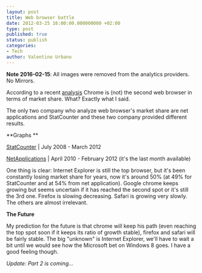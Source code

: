 ```yaml
---
layout: post
title: Web browser battle
date: 2012-03-25 16:00:00.000000000 +02:00
type: post
published: true
status: publish
categories:
- Tech
author: Valentino Urbano 
---
```


**Note 2016-02-15**: All images were removed from the analytics providers. No Mirrors.

According to a recent [analysis][0] Chrome is (not) the second web browser in terms of market share. What? Exactly what I said.

The only two company who analyze web browser's market share are net applications and StatCounter and these two company provided different results.

**Graphs **

[StatCounter][1] | July 2008 - March 2012

[NetApplications][3] | April 2010 - February 2012 (it's the last month available)

One thing is clear: Internet Explorer is still the top browser, but it's been constantly losing market share for years, now it's around 50% (at 49% for StatCounter and at 54% from net application). Google chrome keeps growing but seems uncertain if it has reached the second spot or it's still the 3rd one. Firefox is slowing decreasing. Safari is growing very slowly. The others are almost irrelevant.

**The Future**

My prediction for the future is that chrome will keep his path (even reaching the top spot soon if it keeps its ratio of growth stable), firefox and safari will be fairly stable. The big "unknown" is Internet Explorer, we'll have to wait a bit until we would see how the Microsoft bet on Windows 8 goes. I have a good feeling though.

_Update: Part 2 is coming..._


[0]: http://www.theverge.com/2012/3/2/2838878/browser-market-share-feb-2012-chrome-internet-explorer-firefox
[1]: http://gs.statcounter.com/#browser-ww-monthly-200807-201203
[2]: /web-browser-battle.html
[3]: http://netmarketshare.com/report.aspx?qprid=1&qpcustomb=0&qptimeframe=M&qpsp=134&qpnp=25&qpf=1